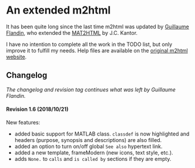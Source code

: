 # An extended m2html
It has been quite long since the last time m2html was updated by [Guillaume Flandin](https://www.artefact.tk/software/matlab/m2html/), who extended the [MAT2HTML](http://fresh.t-systems-sfr.com/unix/src/www/mat2html) by J.C. Kantor. 

I have no intention to complete all the work in the TODO list, but only improve it to fulfill my needs. Help files are available on the [original m2html website](https://www.artefact.tk/software/matlab/m2html/).

## Changelog
*The changelog and revision tag continues what was left by Guillaume Flandin.*

#### Revision 1.6 (2018/10/21)

New features:
- added basic support for MATLAB class. `classdef` is now highlighted and headers (purpose, synopsis and descriptions) are also filled.
- added an option to turn on/off global `See also` hypertext link.
- added a new template, frameModern (new icons, text style, etc.).
- adds `None.` to `calls` and `is called by` sections if they are empty.
